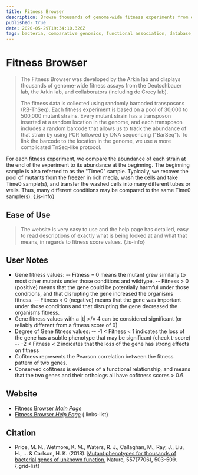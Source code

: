 ```yaml
---
title: Fitness Browser
description: Browse thousands of genome-wide fitness experiments from diverse bacteria, identify fitness phenotypes and compare fitness between genes and organisms.
published: true
date: 2020-05-29T19:34:10.326Z
tags: bacteria, comparative genomics, functional association, database, gene, fitness, browser, co-occurrence, conservation, omics, orthologs, phenotype, essentiality
---
```


# Fitness Browser

> The Fitness Browser was developed by the Arkin lab and displays thousands of genome-wide fitness assays from the Deutschbauer lab, the Arkin lab, and collaborators (including de Crecy lab).
>
> The fitness data is collected using randomly barcoded transposons (RB-TnSeq). Each fitness experiment is based on a pool of 30,000 to 500,000 mutant strains. Every mutant strain has a transposon inserted at a random location in the genome, and each transposon includes a random barcode that allows us to track the abundance of that strain by using PCR followed by DNA sequencing ("BarSeq"). To link the barcode to the location in the genome, we use a more complicated TnSeq-like protocol.

For each fitness experiment, we compare the abundance of each strain at the end of the experiment to its abundance at the beginning. The beginning sample is also referred to as the "Time0" sample. Typically, we recover the pool of mutants from the freezer in rich media, wash the cells and take Time0 sample(s), and transfer the washed cells into many different tubes or wells. Thus, many different conditions may be compared to the same Time0 sample(s).
{.is-info}

## Ease of Use

> The website is very easy to use and the help page has detailed, easy to read descriptions of exactly what is being looked at and what that means, in regards to fitness score values. 
{.is-info}

## User Notes  
- Gene fitness values: 
-- Fitness = 0 means the mutant grew similarly to most other mutants under those conditions and wildtype. 
-- Fitness > 0 (positive) means that the gene could be potentially harmful under those conditions, and that disrupting the gene increased the organisms fitness. 
-- Fitness < 0 (negative) means that the gene was important under those conditions and that disrupting the gene decreased the organisms fitness. 
- Gene fitness values with a |t| >/= 4 can be considered significant (or reliably different from a fitness score of 0)
- Degree of Gene fitness values:
-- -1 < Fitness < 1 indicates the loss of the gene has a subtle phenotype that may be significant (check t-score)
-- -2 < Fitness < 2 indicates that the loss of the gene has strong effects on fitness
- Cofitness represents the Pearson correlation between the fitness pattern of two genes. 
- Conserved cofitness is evidence of a functional relationship, and means that the two genes and their orthologs all have cofitness scores > 0.6.

## Website

- [Fitness Browser *Main Page*](http://fit.genomics.lbl.gov/cgi-bin/myFrontPage.cgi)
- [Fitness Browser *Help Page*](http://fit.genomics.lbl.gov/cgi-bin/help.cgi)
{.links-list}

## Citation

- Price, M. N., Wetmore, K. M., Waters, R. J., Callaghan, M., Ray, J., Liu, H., ... & Carlson, H. K. (2018). [Mutant phenotypes for thousands of bacterial genes of unknown function.](https://www.nature.com/articles/s41586-018-0124-0) Nature, 557(7706), 503-509.
{.grid-list}